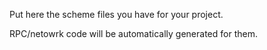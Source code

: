 Put here the scheme files you have for your project.

RPC/netowrk code will be automatically generated for them.
